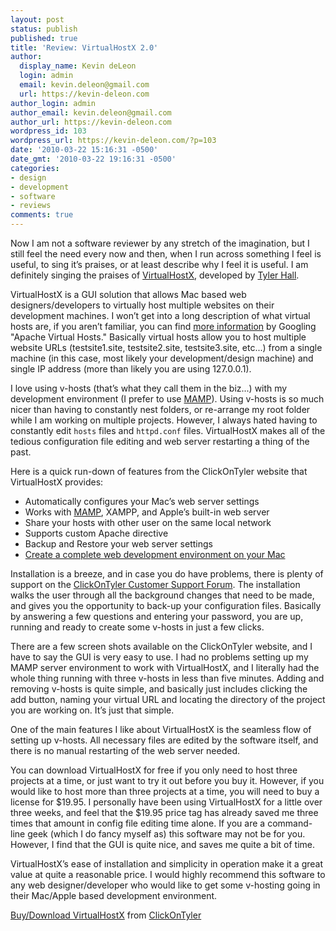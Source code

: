 ```yaml
---
layout: post
status: publish
published: true
title: 'Review: VirtualHostX 2.0'
author:
  display_name: Kevin deLeon
  login: admin
  email: kevin.deleon@gmail.com
  url: https://kevin-deleon.com
author_login: admin
author_email: kevin.deleon@gmail.com
author_url: https://kevin-deleon.com
wordpress_id: 103
wordpress_url: https://kevin-deleon.com/?p=103
date: '2010-03-22 15:16:31 -0500'
date_gmt: '2010-03-22 19:16:31 -0500'
categories:
- design
- development
- software
- reviews
comments: true
---
```

Now I am not a software reviewer by any stretch of the imagination, but I still feel the need every now and then, when I run across something I feel is useful, to sing it&rsquo;s praises, or at least describe why I feel it is useful. I am definitely singing the praises of <a href="http://clickontyler.com/virtualhostx/" target="_blank">VirtualHostX</a>, developed by <a href="http://clickontyler.com/" target="_blank">Tyler Hall</a>.

VirtualHostX is a GUI solution that allows Mac based web designers/developers to virtually host multiple websites on their development machines. I won&rsquo;t get into a long description of what virtual hosts are, if you aren&rsquo;t familiar, you can find <a href="http://httpd.apache.org/docs/1.3/vhosts/" target="_blank">more information</a> by Googling "Apache Virtual Hosts." Basically virtual hosts allow you to host multiple website URLs (testsite1.site, testsite2.site, testsite3.site, etc...) from a single machine (in this case, most likely your development/design machine) and single IP address (more than likely you are using 127.0.0.1).

I love using v-hosts (that&rsquo;s what they call them in the biz...) with my development environment (I prefer to use <a href="http://www.mamp.info/en/index.html" target="_blank">MAMP</a>). Using v-hosts is so much nicer than having to constantly nest folders, or re-arrange my root folder while I am working on multiple projects. However, I always hated having to constantly edit `hosts` files and `httpd.conf` files. VirtualHostX makes all of the tedious configuration file editing and web server restarting a thing of the past.

Here is a quick run-down of features from the ClickOnTyler website that VirtualHostX provides:

* Automatically configures your Mac&rsquo;s web server settings
* Works with <a href="http://www.mamp.info/en/index.html">MAMP</a>, XAMPP, and <a hrf="http://lunatic.web.id/webdev/native-web-development-apache-php-and-mysql-on-mac-osx-leopard/">Apple&rsquo;s built-in web server</a>
* Share your hosts with other user on the same local network
* Supports custom Apache directive
* Backup and Restore your web server settings
* <a href="http://seansperte.com/entry/Setting_Up_aKiller_Local_Web_Development_Environment_on_a_Mac_with_MAMP_an/">Create a complete web development environment on your Mac</a>

Installation is a breeze, and in case you do have problems, there is plenty of support on the <a href="http://getsatisfaction.com/clickontyler/products" target="_blank">ClickOnTyler Customer Support Forum</a>. The installation walks the user through all the background changes that need to be made, and gives you the opportunity to back-up your configuration files. Basically by answering a few questions and entering your password, you are up, running and ready to create some v-hosts in just a few clicks.

There are a few screen shots available on the ClickOnTyler website, and I have to say the GUI is very easy to use. I had no problems setting up my MAMP server environment to work with VirtualHostX, and I literally had the whole thing running with three v-hosts in less than five minutes. Adding and removing v-hosts is quite simple, and basically just includes clicking the add button, naming your virtual URL and locating the directory of the project you are working on. It&rsquo;s just that simple.

One of the main features I like about VirtualHostX is the seamless flow of setting up v-hosts. All necessary files are edited by the software itself, and there is no manual restarting of the web server needed.

You can download VirtualHostX for free if you only need to host three projects at a time, or just want to try it out before you buy it. However, if you would like to host more than three projects at a time, you will need to buy a license for $19.95. I personally have been using VirtualHostX for a little over three weeks, and feel that the $19.95 price tag has already saved me three times that amount in config file editing time alone. If you are a command-line geek (which I do fancy myself as) this software may not be for you. However, I find that the GUI is quite nice, and saves me quite a bit of time.

VirtualHostX&rsquo;s ease of installation and simplicity in operation make it a great value at quite a reasonable price. I would highly recommend this software to any web designer/developer who would like to get some v-hosting going in their Mac/Apple based development environment.

<a href="http://clickontyler.com/virtualhostx/" target="_blank">Buy/Download VirtualHostX</a> from <a href="http://clickontyler.com/" target="_blank">ClickOnTyler</a>